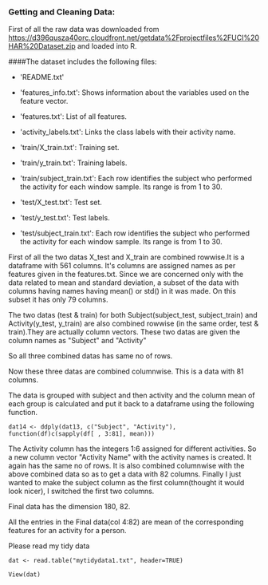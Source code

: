 ### Getting and Cleaning Data:

First of all the raw data was downloaded from https://d396qusza40orc.cloudfront.net/getdata%2Fprojectfiles%2FUCI%20HAR%20Dataset.zip and loaded into R.

####The dataset includes the following files:


- 'README.txt'

- 'features_info.txt': Shows information about the variables used on the feature vector.

- 'features.txt': List of all features.

- 'activity_labels.txt': Links the class labels with their activity name.

- 'train/X_train.txt': Training set.

- 'train/y_train.txt': Training labels.

- 'train/subject_train.txt': Each row identifies the subject who performed the activity for each window sample.
   Its range is from 1 to 30. 
   
- 'test/X_test.txt': Test set.

- 'test/y_test.txt': Test labels.

- 'test/subject_train.txt': Each row identifies the subject who performed the activity for each window sample.
   Its range is from 1 to 30. 



First of all the two datas X_test and X_train are combined rowwise.It is a dataframe with 561 columns. It's columns are assigned  names as per features given in the features.txt. 
Since we are concerned only with the data related to mean and standard deviation, a subset of the data with columns having names having mean() or std() in it was made. On this subset it has only 79 columns. 

The two datas (test & train) for both Subject(subject_test, subject_train) and Activity(y_test, y_train) are also combined rowwise (in the same order, test & train).They are actually column vectors. These two datas are given the column names as "Subject" and "Activity"

So all three combined datas has same no of rows.

Now these three datas are combined columnwise. This is a data with 81 columns.

The data is grouped with subject and then activity and the column mean of each group is calculated
and put it back to a dataframe using the following function.


```dat14 <- ddply(dat13, c("Subject", "Activity"), function(df)c(sapply(df[ , 3:81], mean)))```

The Activity column has the integers 1:6 assigned for different activities. So a new column vector "Activity Name" with the activity names is created. It again has the same no of rows. It is also combined columnwise with the above combined data so as to get a data with 82 columns.
Finally I just wanted to make the subject column as the first column(thought it would look nicer), I switched the first two columns.

Final data has the dimension 180, 82.

All the entries in the Final data(col 4:82) are mean of the corresponding features for an activity for a person.

Please read my tidy data 

```dat <- read.table("mytidydata1.txt", header=TRUE)```

```View(dat)```

